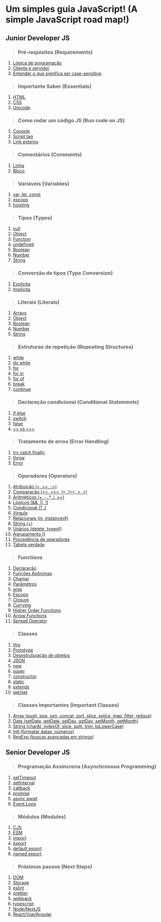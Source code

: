 # Um simples guia JavaScript! (A simple JavaScript road map!)


## Junior Developer JS

> ### Pré-requisitos (Requirements)
1. [Lógica de programação](./01-requirements/logica-de-programa%C3%A7%C3%A3o.md)
2. [Cliente e servidor](./01-requirements/cliente-servidor.md)
3. [Entender o que significa ser case-sensitive](./01-requirements/case-sensitive.md)

> ### Importante Saber (Essentials)
1. [HTML](./02-essential/html.md)
2. [CSS](./02-essential/css.md)
3. [Unicode](./02-essential/unicode.md)

> ### Como rodar um código JS (Run code on JS)
1. [Console]()
2. [Script tag]()
3. [Link externo]()

> ### Comentários (Comments)
1. [Linha]()
2. [Bloco]()

> ### Variáveis (Variables)
1. [var, let, const]()
2. [escopo]()
3. [hoisting]()

> ### Tipos (Types)
1. [null]()
2. [Object]()
3. [Function]()
4. [undefined]()
5. [Boolean]()
6. [Number]()
7. [String]()

> ### Conversão de tipos (Type Conversion)
1. [Explícita]()
2. [Implícita]()

> ### Literais (Literals)
1. [Arrays]()
2. [Object]()
3. [Boolean]()
4. [Number]()
5. [String]()

> ### Estruturas de repetição (Repeating Structures)
1. [while]()
2. [do while]()
3. [for]()
4. [for in]()
5. [for of]()
6. [break]()
7. [continue]()

> ### Declaração condicional (Conditional Statements)
1. [if else]()
2. [switch]()
3. [false]()
4. [ == vs === ]()

> ### Tratamento de erros (Error Handling)
1. [try catch finally]()
2. [throw]()
3. [Error]()

> ### Operadores (Operators)
1. [Atribuição (=, +=, -=)]()
2. [Comparação (==, ===, !=, !==, >, <)]()
3. [Aritméticos (+, -, *, /, ++)]()
4. [Lógicos (&&, ||, !)]()
5. [Condicional (? :)]()
6. [Vírgula]()
7. [Relacionais (in, instanceof)]()
8. [String (+)]()
9. [Unários (delete, typeof)]()
10. [Agrupamento ()]()
11. [Procedência de operadores]()
12. [Tabela verdade]()

> ### Functions
1. [Declaração]()
2. [Funções Anônimas]()
3. [Chamar]()
4. [Parâmetros]()
5. [args]()
6. [Escopo]()
7. [Closure]()
8. [Currying]()
9. [Higher Order Functions]()
10. [Arrow Functions]()
11. [Spread Operator]()

> ### Classes
1. [this]()
2. [Prototype]()
3. [Desestruturação de objetos]()
4. [JSON]()
5. [new]()
6. [super]()
7. [constructor]()
8. [static]()
9. [extends]()
10. [get/set]()

> ### Classes Importantes (Important Classes)
1. [Array (push, pop, join, concat, sort, slice, splice, map, filter, reduce)]()
2. [Date (setDate, getDate, setDay, getDay, setMonth, getMonth)]()
3. [String (charAt, indexOf, slice, split, trim, toLowerCase)]()
5. [Intl (formatar datas, números)]()
6. [RegExp (buscas avançadas em strings)]() 

## Senior Developer JS

> ### Programação Assíncrona (Asynchronous Programming)
1. [setTimeout]()
2. [setInterval]()
3. [callback]()
4. [promise]()
5. [async await]()
6. [Event Loop]()

> ### Módulos (Modules)
1. [CJS]()
2. [ESM]()
3. [import]()
4. [export]()
5. [default export]()
6. [named export]()

> ### Próximos passos (Next Steps)
1. [DOM]()
2. [Storage]()
3. [eslint]()
4. [prettier]()
5. [webpack]()
6. [typescript]()
7. [Node/NextJS]()
8. [React/Vue/Angular]()